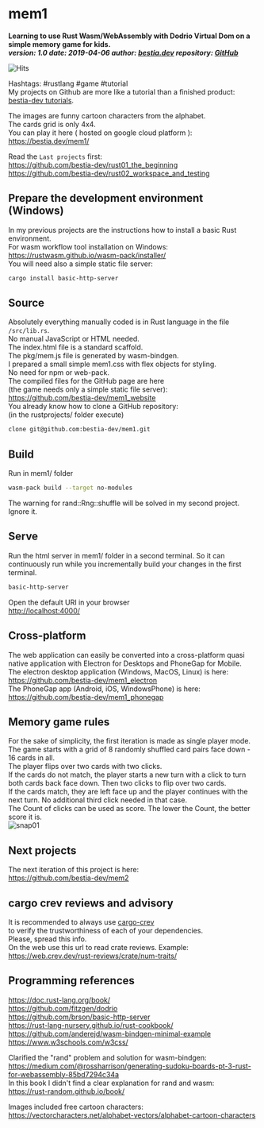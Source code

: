 # mem1

**Learning to use Rust Wasm/WebAssembly with Dodrio Virtual Dom on a simple memory game for kids.**  
***version: 1.0  date: 2019-04-06 author: [bestia.dev](https://bestia.dev) repository: [GitHub](https://github.com/bestia-dev/mem1)***  

![Hits](https://bestia.dev/webpage_hit_counter/get_svg_image/992251981.svg)

Hashtags: #rustlang #game #tutorial  
My projects on Github are more like a tutorial than a finished product: [bestia-dev tutorials](https://github.com/bestia-dev/tutorials_rust_wasm).

The images are funny cartoon characters from the alphabet.  
The cards grid is only 4x4.  
You can play it here ( hosted on google cloud platform ):  
<https://bestia.dev/mem1/>  

Read the `Last projects` first:  
<https://github.com/bestia-dev/rust01_the_beginning>  
<https://github.com/bestia-dev/rust02_workspace_and_testing>  

## Prepare the development environment (Windows)  

In my previous projects are the instructions how to install a basic Rust environment.  
For wasm workflow tool installation on Windows:  
<https://rustwasm.github.io/wasm-pack/installer/>  
You will need also a simple static file server:  

```bash
cargo install basic-http-server
```

## Source

Absolutely everything manually coded is in Rust language in the file `/src/lib.rs`.  
No manual JavaScript or HTML needed.  
The index.html file is a standard scaffold.  
The pkg/mem.js file is generated by wasm-bindgen.  
I prepared a small simple mem1.css with flex objects for styling.  
No need for npm or web-pack.  
The compiled files for the GitHub page are here  
(the game needs only a simple static file server):  
<https://github.com/bestia-dev/mem1_website>  
You already know how to clone a GitHub repository:  
(in the rustprojects/ folder execute)  

```bash
clone git@github.com:bestia-dev/mem1.git
```

## Build

Run in mem1/ folder

```bash
wasm-pack build --target no-modules
```

The warning for rand::Rng::shuffle will be solved in my second project. Ignore it.  

## Serve

Run the html server in mem1/ folder in a second terminal.
So it can continuously run while you incrementally build your changes in the first terminal.

```bash
basic-http-server
```

Open the default URI in your browser  
<http://localhost:4000/>  

## Cross-platform  

The web application can easily be converted into a cross-platform quasi native application with Electron for Desktops and PhoneGap for Mobile.  
The electron desktop application (Windows, MacOS, Linux) is here:  
<https://github.com/bestia-dev/mem1_electron>  
The PhoneGap app (Android, iOS, WindowsPhone) is here:  
<https://github.com/bestia-dev/mem1_phonegap>  

## Memory game rules

For the sake of simplicity, the first iteration is made as single player mode.  
The game starts with a grid of 8 randomly shuffled card pairs face down - 16 cards in all.  
The player flips over two cards with two clicks.  
If the cards do not match, the player starts a new turn with a click to turn both cards back face down. Then two clicks to flip over two cards.  
If the cards match, they are left face up and the player continues with the next turn. No additional third click needed in that case.  
The Count of clicks can be used as score. The lower the Count, the better score it is.  
![snap01](https://user-images.githubusercontent.com/31509965/55587238-181e8200-5755-11e9-88eb-f8fb62be581e.png)

## Next projects

The next iteration of this project is here:  
<https://github.com/bestia-dev/mem2>  

## cargo crev reviews and advisory

It is recommended to always use [cargo-crev](https://github.com/crev-dev/cargo-crev)  
to verify the trustworthiness of each of your dependencies.  
Please, spread this info.  
On the web use this url to read crate reviews. Example:  
<https://web.crev.dev/rust-reviews/crate/num-traits/>  

## Programming references

<https://doc.rust-lang.org/book/>  
<https://github.com/fitzgen/dodrio>  
<https://github.com/brson/basic-http-server>  
<https://rust-lang-nursery.github.io/rust-cookbook/>  
<https://github.com/anderejd/wasm-bindgen-minimal-example>  
<https://www.w3schools.com/w3css/>  

Clarified the "rand" problem and solution for wasm-bindgen:  
<https://medium.com/@rossharrison/generating-sudoku-boards-pt-3-rust-for-webassembly-85bd7294c34a>  
In this book I didn't find a clear explanation for rand and wasm:  
<https://rust-random.github.io/book/>  

Images included free cartoon characters:  
<https://vectorcharacters.net/alphabet-vectors/alphabet-cartoon-characters>  
